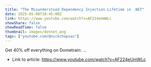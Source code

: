 ```yaml
---
title: "The Misunderstood Dependency Injection Lifetime in .NET"
date: 2025-05-08T10:45:00Z
link: https://www.youtube.com/watch?v=AF224eUmWLc
showShare: false
showReadTime: false
thumbnail: images/dotnet.png
tags: ["youtube.com/@nickchapsas"]
---
```

Get 40% off everything on Dometrain: ...

- Link to article: https://www.youtube.com/watch?v=AF224eUmWLc